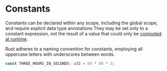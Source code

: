# Constants

Constants can be declared within any scope, including the global scope, and require explicit data type annotations
They may be set only to a constant expression, not the result of a value that could only be [computed at runtime](https://doc.rust-lang.org/reference/const_eval.html).

Rust adheres to a naming convention for constants, employing all uppercase letters with underscores between words.

```rust
const THREE_HOURS_IN_SECONDS: u32 = 60 * 60 * 3;
```

